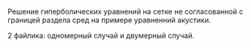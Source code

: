 Решение гиперболических уравнений на сетке не согласованной с границей раздела сред на примере уравненний акустики.

2 файлика: одномерный случай и двумерный случай.
